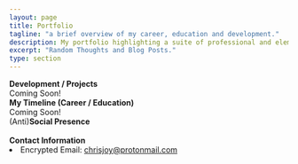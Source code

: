 ```yaml
---
layout: page
title: Portfolio
tagline: "a brief overview of my career, education and development."
description: My portfolio highlighting a suite of professional and elemetary projects.
excerpt: "Random Thoughts and Blog Posts."
type: section
---
```


<div class="manual-post">
  <div class="manual manual-title">
    <i class="fa fa-cube fa-lg" aria-hidden="true"></i>
    <strong>Development / Projects</strong>
  </div>
  <div class="portfolio-content">
    Coming Soon!
  </div>
</div>

<div class="manual-post">
  <div class="manual manual-title">
    <i class="fa fa-clock-o fa-lg" aria-hidden="true"></i>
    <strong>My Timeline (Career / Education)</strong>
  </div>
  <div class="portfolio-content">
    Coming Soon!
  </div>
</div>


<div class="manual-post">
  <div class="manual manual-title">
    <i class="fa fa-user fa-lg" aria-hidden="true"></i>
    <span>(Anti)</span><strong>Social Presence</strong>
  </div>
  <div class="portfolio-content">
    <a href="https://linkedin.com/in/mrchrisjoy" target="_blank"><i class="fa fa-linkedin fa-5x" aria-hidden="true"></i></a>
    <a href="https://github.com/mrchrisjoy" target="_blank"><i class="fa fa-github fa-5x" aria-hidden="true"></i></a>
    <a href="https://bitbucket.org/mrchrisjoy" target="_blank"><i class="fa fa-bitbucket fa-5x" aria-hidden="true"></i></a>
    <a href="https://keybase.io/chrisjoy" target="_blank"><i class="fa fa-key fa-5x" aria-hidden="true"></i></a>
    <br>
    <a href="https://twitter.com/mrchrisjoy" target="_blank"><i class="fa fa-twitter fa-5x" aria-hidden="true"></i></a>
    <a href="https://facebook.com/mrchrisjoy" target="_blank"><i class="fa fa-facebook fa-5x" aria-hidden="true"></i></a>
    <a href="https://reddit.com/u/mrchrisjoy" target="_blank"><i class="fa fa-reddit fa-5x" aria-hidden="true"></i></a>
    <a href="https://instagram.com/mrchrisjoy" target="_blank"><i class="fa fa-instagram fa-5x" aria-hidden="true"></i></a>
  </div>
</div>


<div class="manual-post">
  <div class="manual manual-title">
    <i class="fa fa-at fa-lg" aria-hidden="true"></i>
    <strong>Contact Information</strong>
  </div>
  <div class="portfolio-content">
    <li><i class="fa fa-envelope" aria-hidden="true"></i> Encrypted Email: <a href="mailto:chrisjoy@protonmail.com" target="_top">chrisjoy@protonmail.com</a></li>
  </div>
</div>
